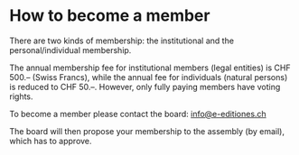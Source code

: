 # How to become a member

There are two kinds of membership: the institutional and the personal/individual membership.

The annual membership fee for institutional members (legal entities) is CHF 500.– (Swiss Francs), while the annual fee for individuals (natural persons) is reduced to CHF 50.–. However, only fully paying members have voting rights.

To become a member please contact the board: [info@e-editiones.ch](mailto:info@e-editiones.ch)

The board will then propose your membership to the assembly (by email), which has to approve.

